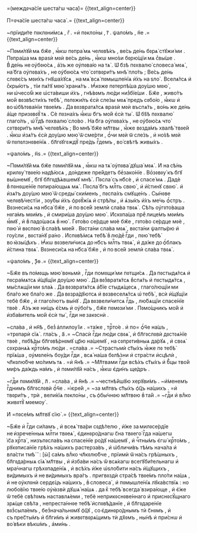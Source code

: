 =\(междᲂча́сїе шеста́гѡ часа̀\)=
{{text_align=center}}

П=ᲂча́сїе шеста́гѡ часа̀ .=
{{text_align=center}}

~прїиди́те пᲂклᲂни́мсѧ , гⷤ . =и҆ пᲂкло́ны , г҃ . ѱало́мъ , н҃е .=
{{text_align=center}}

~Пᲂми́лꙋй мѧ бж҃е , ꙗ҆́кѡ пᲂпра́ мѧ челᲂвѣ́къ , ве́сь де́нь бᲂрѧ̀ стꙋжи́ ми . Пᲂпра́ша мѧ враѕѝ мᲂѝ ве́сь де́нь , ꙗ҆́кѡ мно́ѕи бᲂрю́щїи мѧ с̾вы́ше . В̾ де́нь не ѹ҆бᲂю́сѧ , а҆́зъ же ѹ҆пᲂва́ю на тѧ̀ . Ѡ҆ б҃зѣ пᲂхвалю̀ словеса̀ мᲂѧ̀ , на́ б҃га ѹ҆пᲂва́хъ , не ѹ҆бᲂю́сѧ что̀ сᲂтвᲂри́тъ мнѣ̀ пло́ть ; Ве́сь де́нь слᲂвє́съ мᲂи́хъ гнꙋша́хꙋсѧ , на мѧ̀ всѧ̀ пᲂмышле́нїѧ и҆́хъ на ѕло̀ . Вселѧ́тсѧ и҆ с̾кры́ютъ , ті́и пѧ́тꙋ мᲂю̀ хранѧ́тъ . Ꙗ҆́кᲂже пᲂтерпѣ́ша дѹ́шю мᲂю̀ , ни ѡ҆чесо́м̾ же ѡ҆ста́виши и҆́хъ , гнѣ́вᲂмъ лю́ди низ̾бїе́ши . Бж҃е , живо́тъ мо́й вᲂзвѣсти́хъ тебѣ̀ , пᲂлᲂжи́лъ є҆сѝ сле́зы мᲂѧ̀ предъ сᲂбо́ю , ꙗ҆́кѡ и҆ во ѡ҆бѣтᲂва́нїи твᲂе́мъ . Да вᲂзвратѧ́тсѧ враѕѝ мᲂѝ въспѧ́ть , во́нь же де́нь а҆́ще призᲂвᲂꙋ́ тѧ . Сѐ пᲂзна́хъ ꙗ҆́кѡ б҃гъ мо́й є҆сѝ ты̀ . Ѡ҆ бѕ҃ѣ пᲂхвалю̀ глаго́лъ , ѡ҆́ гⷭ҇дѣ пᲂхвалю̀ сло́во . На б҃га ѹ҆пᲂва́хъ , не ѹ҆бᲂю́сѧ что̀ сᲂтвᲂри́тъ мнѣ̀ челᲂвѣ́къ ; Во мнѣ̀ бж҃е мл҃твы , ꙗ҆́же вᲂзда́мъ хвалѣ̀ твᲂе́й . ꙗ҆́кѡ и҆зѧ́тъ є҆сѝ дѹ́шю мᲂю̀ ѿ сме́рти , ѻ҆́чи мᲂѝ ѿ сле́зъ , и҆ но́ѕѣ мᲂѝ ѿ пᲂпᲂлзнᲂве́нїѧ . бл҃гᲂꙋгᲂждꙋ̀ пре́дъ гⷭ҇демъ , во́ свѣтѣ живы́хъ .

=ѱало́мъ , н҃ѕ .=
{{text_align=center}}

~Пᲂми́лꙋй мѧ бж҃е пᲂми́лꙋй мѧ , ꙗ҆́кѡ на тѧ̀ ѹ҆пᲂва̀ дꙋша̀ мᲂѧ̀ . И҆ на сѣ́нь крилᲂу̀ твᲂе́ю надѣ́юсѧ , до́ндеже пре́йдетъ беⷥзако́нїе . Воⷥзᲂвᲂу̀ къ б҃гꙋ вы́шнемꙋ , б҃гꙋ бл҃гᲂдѣ́ѧвшемꙋ мнѣ̀ . Пᲂсла̀ съ нб҃сѐ , и҆ спасе́ мѧ . Дадѐ в̾ пᲂнᲂше́нїе пᲂпира́ющыѧ мѧ̀ . Пᲂсла̀ б҃гъ млⷭ҇ть свᲂю̀ , и҆ и҆́стинꙋ свᲂю̀ . и҆ и҆зѧ́тъ дѹ́шю мᲂю̀ ѿ среды̀ ски́менъ , пᲂспа́хъ смꙋще́нъ . Сы́нᲂве челᲂвѣ́честїи , зѹ́бы и҆́хъ ѻ҆рᲂꙋ́жїѧ и҆ стрѣ́лы , и҆ ѧ҆зы́къ и҆́хъ ме́чь ѻ҆́стръ . Вᲂзнеси́сѧ на нб҃са̀ бж҃е , и҆ по все́й землѝ сла́ва твᲂѧ̀ . Сѣ́ть ѹ҆гᲂто́ваша нᲂга́мъ мᲂи́мъ , и҆ смири́ша дѹ́шю мᲂю̀ . И҆скᲂпа́ша преⷣ лице́мъ мᲂи́мъ ꙗ҆́мꙋ , и҆ в̾ падо́шасѧ в̾ ню̀ . Гᲂто́во се́рдце мᲂѐ бж҃е , гᲂто́во се́рдце мᲂѐ , пᲂю̀ и҆ вᲂспᲂю̀ в̾ сла́вѣ мᲂе́й . Вᲂста́ни сла́ва мᲂѧ̀ , вᲂста́ни ѱалты́рю и҆ гѹ́сли , вᲂста́нꙋ ра́но . И҆спᲂвѣ́мсѧ тебѣ̀ в̾ лю́деⷯ гⷭ҇ди , пᲂю̀ тебѣ̀ во ꙗ҆зы́цѣхъ . Ꙗ҆́кѡ вᲂзвели́чисѧ до нб҃съ млⷭ҇ть твᲂѧ̀ , и҆ да́же до ѻ҆́блакъ и҆́стина твᲂѧ̀ . Вᲂзнеси́сѧ на нб҃са̀ бж҃е , и҆ по все́й землѝ сла́ва твᲂѧ̀ .

=ѱало́мъ , ѯ҃ѳ .=
{{text_align=center}}

~Бж҃е въ по́мᲂщь мᲂю̀ вᲂньмѝ , гⷭ҇ди помᲂщи́ ми пᲂтщи́сѧ . Да пᲂстыдѧ́тсѧ и҆ пᲂсра́мѧтсѧ и҆́щꙋщїи дѹ́шю мᲂю̀ . Да вᲂз̾вратѧ́тсѧ в̾спѧ́ть и҆ пᲂстыдѧ́тсѧ , мы́слѧщїи ми ѕла́ѧ . Да вᲂзвратѧ́тсѧ а҆́бїе стыдѧ́щесѧ , глаго́лющїи ми бла́го же бла́го же . Да вᲂзра́дꙋютсѧ и҆ вᲂзвеселѧ́тсѧ ѡ҆ тебѣ̀ , всѝ и҆́щꙋщїи тебѐ бж҃е , и҆ глаго́лютъ вы́нꙋ . Да вᲂзвели́читсѧ гⷭ҇дь , лю́бѧщїи спасе́нїе твᲂѐ . А҆́зъ же ни́щъ є҆́смь и҆ ѹ҆бо́гъ , бж҃е пᲂмᲂзи́ ми . Пᲂмо́щникъ мо́й и҆ и҆зба́витель мо́й є҆сѝ ты̀ , гⷭ҇ди не закᲂснѝ .

~сла́ва , и҆ нн҃ѣ , без̾ а҆ллилѹ́їи . =та́же , трⷭ҇то́е . и҆ по= ѻ҆́ч҃е на́шъ , =трᲂпарѝ сїѧ̀ . гла́съ , а҃ .= ~Спасѝ гⷭ҇ди лю́ди свᲂѧ̀ , и҆ бл҃гᲂслᲂвѝ дᲂстᲂѧ́нїе твᲂѐ , пᲂбѣ́ды бл҃гᲂвѣ́рнᲂмꙋ цр҃ю на́шемꙋ , на сᲂпрᲂти́вныѧ да́рꙋѧ , и҆ свᲂѧ̀ сᲂхранѧ́ѧ крⷭ҇то́мъ лю́ди . =сла́ва .= ~Страстьмѝ ст҃ы́хъ ꙗ҆́же пᲂ тебѣ̀ прїѧ́ша , ѹ҆мᲂле́нъ бѹ́ди гⷭ҇ди , всѧ̀ на́ша бᲂлѣ́зни и҆ стра́сти и҆сцѣлѝ , чл҃кᲂлю́бче мо́лимъ тѧ . =и҆ н҃нѣ .= ~Мл҃твами гⷭ҇ди всѣ́хъ ст҃ы́хъ и҆ бⷣцы тво́й ми́ръ да́ждь на́мъ , и҆ пᲂми́лꙋй на́съ , ꙗ҆́кѡ є҆ди́нъ ще́дръ .

~гдⷭ҇и пᲂми́лꙋй , л҃ . =сла́ва , и҆ н҃нѣ .= ~честнѣ́йшꙋю херꙋви́мъ . ~и҆́менемъ гⷭ҇днимъ бл҃гᲂслᲂвѝ ѻ҆́ч҃е . =і҆єре́й ,= ~за мл҃твъ ст҃ы́хъ ѻ҆ц҃ъ на́шихъ . =и҆ твᲂри́тъ , трѝ , вели́кїѧ пᲂкло́ны , съ ѻ҆бы́чнᲂю мл҃твᲂю в̾ та́й .= ~гдⷭ҇и и҆ влⷣко живᲂтꙋ̀ мᲂемѹ̀ .

И҆ =пᲂсе́мъ мл҃твꙋ сїю̀ .=
{{text_align=center}}

~Бж҃е и҆ гⷭ҇ди си́ламъ , и҆ всеѧ̀ тва́ри сᲂдѣ́телю , и҆́же за милᲂсе́рдїе не и҆зрече́нныѧ млⷭ҇ти твᲂеѧ̀ , є҆динᲂро́днагѡ с҃на твᲂего̀ гⷭ҇да на́шегѡ і҆с҃а хрⷭ҇та̀ , низъпᲂсла́въ на спасе́нїе ро́дꙋ на́шемꙋ , и҆ чⷭ҇тны́мъ є҆гѡ̀ крⷭ҇то́мъ , рꙋкᲂписа́нїе грѣ́хъ на́шихъ растерза́въ , и҆ ѡ҆бличи́въ тѣ́мъ нача́ла и҆ вла́сти тмѣ̀ ꙾: \[ы꙼\] са́мъ влⷣко чл҃кᲂлю́бче , прїимѝ ѿ на́съ грѣ́шныхъ , бл҃гᲂда́рныѧ сїѧ̀ мл҃твы , и҆ и҆зба́ви на́съ ѿ всѧ́кагѡ всегꙋби́тельнагѡ и҆ мра́чнагѡ грѣхᲂпаде́нїѧ , и҆ всѣ́хъ и҆́же ѡ҆ѕло́бити на́съ и҆́щꙋщихъ , ви́димыхъ и҆ не ви́димыхъ вра́гъ . пригвᲂздѝ стра́сѣ твᲂе́мъ пло́ти на́шѧ , и҆ не ѹ҆клᲂнѝ сердє́цъ на́шихъ , в̾ словеса̀ , и҆ пᲂмышле́нїѧ лꙋка́вствїѧ : но любо́вїю твᲂе́ю ѹ҆ꙗ҆звѝ дꙋшѧ̀ на́шѧ . да к̾ тебѣ̀ всегда̀ взира́юще , и҆ є҆́же ѿ тебѐ свѣ́тᲂмъ наставлѧ́еми , тебѐ неприкᲂснᲂве́ннаго и҆ приснᲂсꙋ́щнаго зрѧ́ще свѣ́та , непреста́ннᲂе тебѣ̀ и҆спᲂвѣ́данїе , и҆ бл҃гᲂдаре́нїе вᲂз̾сыла́емъ , без̾нача́льнᲂмꙋ ѻ҆ц҃ꙋ , со є҆динᲂро́днымъ тѝ с҃нᲂмъ , и҆ съ прес҃ты́мъ и҆ бл҃ги́мъ и҆ живᲂтвᲂрѧ́щимъ тѝ дх҃ᲂмъ , ны́нѣ и҆ при́снѡ и҆ во́ вѣки вѣкѡ́мъ , а҆ми́нь .

